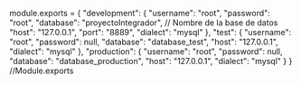 module.exports = {
    "development": {
      "username": "root",
      "password": "root",
      "database": "proyectoIntegrador", // Nombre de la base de datos
      "host": "127.0.0.1",
      "port": "8889",
      "dialect": "mysql"
    },
    "test": {
      "username": "root",
      "password": null,
      "database": "database_test",
      "host": "127.0.0.1",
      "dialect": "mysql"
    },
    "production": {
      "username": "root",
      "password": null,
      "database": "database_production",
      "host": "127.0.0.1",
      "dialect": "mysql"
    }
  } //Module.exports